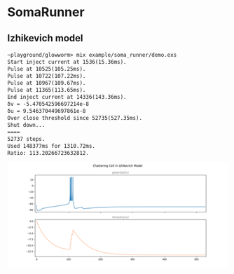 # SomaRunner

## Izhikevich model

```
~playground/glowworm> mix example/soma_runner/demo.exs
Start inject current at 1536(15.36ms).
Pulse at 10525(105.25ms).
Pulse at 10722(107.22ms).
Pulse at 10967(109.67ms).
Pulse at 11365(113.65ms).
End inject current at 14336(143.36ms).
δv = -5.470542596697214e-8
δu = 9.546370449697861e-8
Over close threshold since 52735(527.35ms).
Shut down...
====
52737 steps.
Used 148377ms for 1310.72ms.
Ratio: 113.20266723632812.
```

![pic](/example/soma_runner/Izhikevich_chattering.png)

